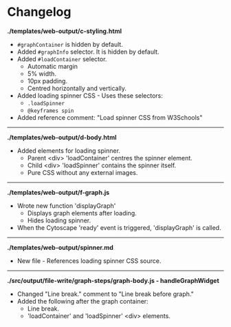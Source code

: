 # Changelog

**./templates/web-output/c-styling.html**
* `#graphContainer` is hidden by default.
* Added `#graphInfo` selector. It is hidden by default.
* Added `#loadContainer` selector.
	* Automatic margin
	* 5% width.
	* 10px padding.
	* Centred horizontally and vertically.
* Added loading spinner CSS - Uses these selectors:
	* `.loadSpinner`
	* `@keyframes spin`
* Added reference comment: "Load spinner CSS from W3Schools"

---

**./templates/web-output/d-body.html**
* Added elements for loading spinner.
	* Parent \<div\> 'loadContainer' centres the spinner element.
	* Child \<div\> 'loadSpinner' contains the spinner itself.
	* Pure CSS without any external images.

---

**./templates/web-output/f-graph.js**
* Wrote new function 'displayGraph'
	* Displays graph elements after loading.
	* Hides loading spinner.
* When the Cytoscape 'ready' event is triggered, 'displayGraph' is called.

---

**./templates/web-output/spinner.md**
* New file - References loading spinner CSS source.

---

**./src/output/file-write/graph-steps/graph-body.js - handleGraphWidget**
* Changed "Line break." comment to "Line break before graph."
* Added the following after the graph container:
	* Line break.
	* 'loadContainer' and 'loadSpinner' \<div\> elements.
